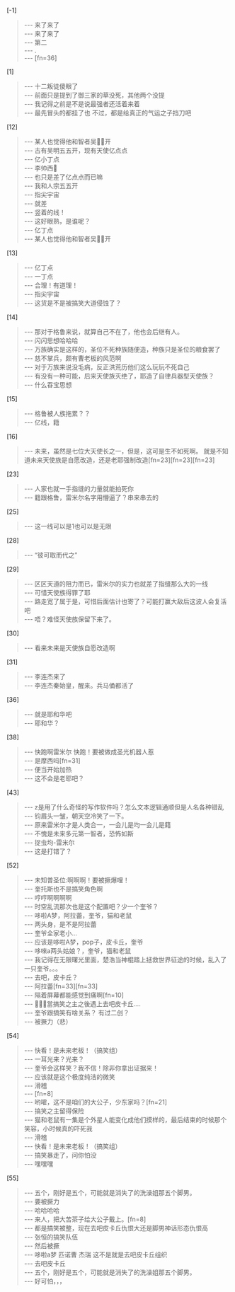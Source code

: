 
[-1] 
>--- 来了来了<br>
>--- 来了来了<br>
>--- 第二<br>
>--- .<br>
>--- [fn=36]<br>

[1] 
>--- 十二叛徒傻眼了<br>
>--- 前面只是提到了御三家的草没死，其他两个没提<br>
>--- 我记得之前是不是说最强者还活着来着<br>
>--- 最先冒头的都挂了也
不过，都是给真正的气运之子挡刀吧<br>

[12] 
>--- 某人也觉得他和智者吴🖐🏻开<br>
>--- 古有吴明五五开，现有天使亿点点<br>
>--- 亿小丁点<br>
>--- 李帅西🤣<br>
>--- 也只是差了亿点点而已嘛<br>
>--- 我和人宗五五开<br>
>--- 指尖宇宙<br>
>--- 就差<br>
>--- 竖着的线！<br>
>--- 这好眼熟，是谁呢？<br>
>--- 亿丁点<br>
>--- 某人也觉得他和智者吴🖐🏻开<br>

[13] 
>--- 亿丁点<br>
>--- 一丁点<br>
>--- 合理！有道理！<br>
>--- 指尖宇宙<br>
>--- 这货是不是被搞笑大道侵蚀了？<br>

[14] 
>--- 那对于格鲁来说，就算自己不在了，他也会后继有人。<br>
>--- 闪闪思想哈哈哈<br>
>--- 万族确实是这样的，圣位不死种族随便造，种族只是圣位的粮食罢了<br>
>--- 慈不掌兵，颇有曹老板的风范啊<br>
>--- 对于万族来说没毛病，反正洪荒历他们这么玩玩不死自己<br>
>--- 有没有一种可能，后来天使族灭绝了，耶造了自律兵器型天使族？<br>
>--- 什么昋宝思想<br>

[15] 
>--- 格鲁被人族拖累？？<br>
>--- 亿线，籍<br>

[16] 
>--- 未来，虽然是七位大天使长之一，但是，这可是生不如死啊。  就是不知道未来天使族是自愿改造，还是老耶强制改造[fn=23][fn=23][fn=23]<br>

[23] 
>--- 人家也就一手指缝的力量就能拍死你<br>
>--- 籍跟格鲁，雷米尔名字用懵逼了？串来串去的<br>

[25] 
>--- 这一线可以是1也可以是无限<br>

[28] 
>--- “彼可取而代之”<br>

[29] 
>--- 区区天道的阻力而已，雷米尔的实力也就差了指缝那么大的一线<br>
>--- 可惜天使族得罪了耶<br>
>--- 路走宽了属于是，可惜后面估计也寄了？可能打赢大敌后这波人会复活吧<br>
>--- 唔？难怪天使族保留下来了。<br>

[30] 
>--- 看来未来是天使族自愿改造啊<br>

[31] 
>--- 李连杰来了<br>
>--- 李连杰秦始皇，醒来。兵马俑都活了<br>

[36] 
>--- 就是耶和华吧<br>
>--- 耶和华？<br>

[38] 
>--- 快跑啊雷米尔 快跑！要被做成圣光机器人惹<br>
>--- 是摩西吗[fn=31]<br>
>--- 便当开始加热<br>
>--- 这不会是老耶吧？<br>

[43] 
>--- z是用了什么奇怪的写作软件吗？怎么文本逻辑通顺但是人名各种错乱<br>
>--- 钧眉头一皱，朝天空冷笑了一下。<br>
>--- 原来雷米尔才是人类合一，一会儿是均一会儿是籍<br>
>--- 不愧是未来多元第一智者，恐怖如斯<br>
>--- 捉虫均-雷米尔<br>
>--- 这是打错了？<br>

[52] 
>--- 未知普圣位:啊啊啊！要被撅爆哩！<br>
>--- 奎托斯也不是搞笑角色啊<br>
>--- 哼哼啊啊啊啊<br>
>--- 时空乱流那次也是这个配置吧？少一个奎爷？<br>
>--- 哆啦A梦，阿拉蕾，奎爷，猫和老鼠<br>
>--- 两头身，是不是阿拉蕾<br>
>--- 奎爷全家老小...<br>
>--- 应该是哆啦A梦，pop子，皮卡丘，奎爷<br>
>--- 哆唻a两头姑娘？，奎爷，猫和老鼠<br>
>--- 我记得在无限曙光里面，楚浩当神棍踏上拯救世界征途的时候，乱入了一只奎爷。。。<br>
>--- 去吧，皮卡丘？<br>
>--- 阿拉蕾[fn=33][fn=33]<br>
>--- 隔着屏幕都能感觉到痛啊[fn=10]<br>
>--- 🤦🏻‍♂️當搞笑之主之後遇上去吧皮卡丘….<br>
>--- 奎爷跟搞笑有啥关系？
有过二创？<br>
>--- 被撅力（悲）<br>

[54] 
>--- 快看！是未来老板！（搞笑组）<br>
>--- 一耳光来？光来？<br>
>--- 奎爷会这样笑？我不信！除非你拿出证据来！<br>
>--- 应该就是这个极度纯洁的微笑<br>
>--- 滑稽<br>
>--- [fn=8]<br>
>--- 哟嚯，这不是咱们的大公子，少东家吗？[fn=21]<br>
>--- 搞笑之主留得保险<br>
>--- 猫和老鼠有一集是个外星人能变化成他们摸样的，最后结束的时候那个笑容，小时候真的吓死我<br>
>--- 滑稽<br>
>--- 快看！是未来老板！（搞笑组）<br>
>--- 搞笑暴走了，问你怕没<br>
>--- 嘿嘿嘿<br>

[55] 
>--- 五个，刚好是五个，可能就是消失了的洗澡姐那五个脚男。<br>
>--- 要被撅力<br>
>--- 哈哈哈哈<br>
>--- 来人，把大苦茶子给大公子戴上。[fn=8]<br>
>--- 都是搞笑被整，现在去吧皮卡丘仇恨大还是脚男神话形态仇恨高<br>
>--- 张恒的搞笑队伍<br>
>--- 然后被撅<br>
>--- 哆啦a梦  匹诺曹  杰瑞  这不是就是去吧皮卡丘组织<br>
>--- 去吧皮卡丘<br>
>--- 五个，刚好是五个，可能就是消失了的洗澡姐那五个脚男。<br>
>--- 好可怕，，，<br>
